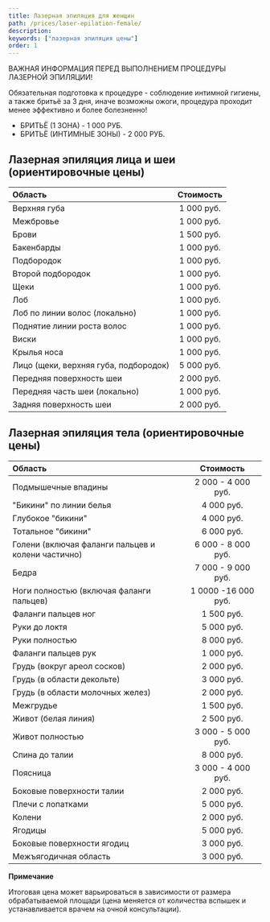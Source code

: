 ```yaml
---
title: Лазерная эпиляция для женщин
path: /prices/laser-epilation-female/
description:
keywords: ["лазерная эпиляция цены"]
order: 1
---
```


<div class="Block__warning">
ВАЖНАЯ ИНФОРМАЦИЯ ПЕРЕД ВЫПОЛНЕНИЕМ ПРОЦЕДУРЫ ЛАЗЕРНОЙ ЭПИЛЯЦИИ!

Обязательная подготовка к процедуре - соблюдение интимной гигиены, а
также бритьё за 3 дня, иначе возможны ожоги, процедура проходит менее
эффективно и более болезненно!
- БРИТЬЁ (1 ЗОНА) - 1 000 РУБ.
- БРИТЬЁ (ИНТИМНЫЕ ЗОНЫ) - 2 000 РУБ.
</div>


## Лазерная эпиляция лица и шеи (ориентировочные цены)

| Область                               | Стоимость  |
|:--------------------------------------|:----------:|
| Верхняя губа                          | 1 000 руб. |
| Межбровье                             | 1 000 руб. |
| Брови                                 | 1 500 руб. |
| Бакенбарды                            | 1 000 руб. |
| Подбородок                            | 1 000 руб. |
| Второй подбородок                     | 1 000 руб. |
| Щеки                                  | 1 000 руб. |
| Лоб                                   | 1 000 руб. |
| Лоб по линии волос (локально)         | 1 000 руб. |
| Поднятие линии роста волос            | 1 000 руб. |
| Виски                                 | 1 000 руб. |
| Крылья носа                           | 1 000 руб. |
| Лицо (щеки, верхняя губа, подбородок) | 5 000 руб. |
| Передняя поверхность шеи              | 2 000 руб. |
| Передняя часть шеи (локально)         | 1 000 руб. |
| Задняя поверхность шеи                | 2 000 руб. |


## Лазерная эпиляция тела (ориентировочные цены)

| Область                                            |      Стоимость      |
|:---------------------------------------------------|:-------------------:|
| Подмышечные впадины                                | 2 000 - 4 000 руб.  |
| "Бикини" по линии белья                            |     4 000 руб.      |
| Глубокое "бикини"                                  |     4 000 руб.      |
| Тотальное "бикини"                                 |     6 000 руб.      |
| Голени (включая фаланги пальцев и колени частично) | 6 000 - 8 000 руб.  |
| Бедра                                              | 7 000 - 9 000 руб.  |
| Ноги полностью (включая фаланги пальцев)           | 1 0000 -16 000 руб. |
| Фаланги пальцев ног                                |     1 500 руб.      |
| Руки до локтя                                      |     5 000 руб.      |
| Руки полностью                                     |     8 000 руб.      |
| Фаланги пальцев рук                                |     1 000 руб.      |
| Грудь (вокруг ареол сосков)                        |     2 000 руб.      |
| Грудь (в области декольте)                         |     3 000 руб.      |
| Грудь (в области молочных желез)                   |     2 000 руб.      |
| Межгрудье                                          |     1 500 руб.      |
| Живот (белая линия)                                |     2 500 руб.      |
| Живот полностью                                    | 3 000 - 5 000 руб.  |
| Спина до талии                                     |     8 000 руб.      |
| Поясница                                           | 3 000 - 4 000 руб.  |
| Боковые поверхности талии                          |     2 000 руб.      |
| Плечи с лопатками                                  |     5 000 руб.      |
| Колени                                             |     2 000 руб.      |
| Ягодицы                                            |     5 000 руб.      |
| Боковые поверхности ягодиц                         |     3 000 руб.      |
| Межъягодичная область                              |     3 000 руб.      |

**Примечание**

Итоговая цена может варьироваться в зависимости от размера
обрабатываемой площади (цена меняется от количества вспышек и
устанавливается врачем на очной консультации).

